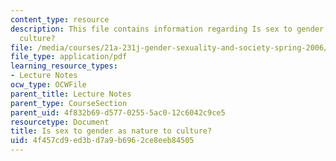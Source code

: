 ```yaml
---
content_type: resource
description: This file contains information regarding Is sex to gender as nature to
  culture?
file: /media/courses/21a-231j-gender-sexuality-and-society-spring-2006/4f457cd9ed3bd7a9b6962ce8eeb84505_MIT21A_213JS06_sex_gndr.pdf
file_type: application/pdf
learning_resource_types:
- Lecture Notes
ocw_type: OCWFile
parent_title: Lecture Notes
parent_type: CourseSection
parent_uid: 4f832b69-d577-0255-5ac0-12c6042c9ce5
resourcetype: Document
title: Is sex to gender as nature to culture?
uid: 4f457cd9-ed3b-d7a9-b696-2ce8eeb84505
---
```


